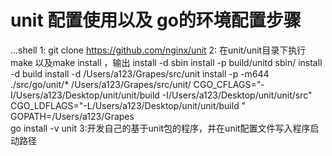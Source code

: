 # unit 配置使用以及 go的环境配置步骤

...shell
    1: git clone https://github.com/nginx/unit
    2: 在unit/unit目录下执行 make 以及make install ，输出
    install -d sbin
    install -p build/unitd sbin/
    install -d build
    install -d /Users/a123/Grapes/src/unit
    install -p -m644 ./src/go/unit/* /Users/a123/Grapes/src/unit/
    CGO_CFLAGS="-I/Users/a123/Desktop/unit/unit/build -I/Users/a123/Desktop/unit/unit/src" \
		CGO_LDFLAGS="-L/Users/a123/Desktop/unit/unit/build " \
		GOPATH=/Users/a123/Grapes \
		go install -v unit
    3:开发自己的基于unit包的程序，并在unit配置文件写入程序启动路径